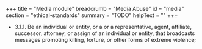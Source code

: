 +++
title = "Media module"
breadcrumb = "Media Abuse"
id = "media"
section = "ethical-standards"
summary = "TODO"
helpText = ""
+++

- 3.1.1. Be an individual or entity, or a or a representative, agent, affiliate, successor, attorney, or assign of an individual or entity, that broadcasts messages promoting killing, torture, or other forms of extreme violence;
